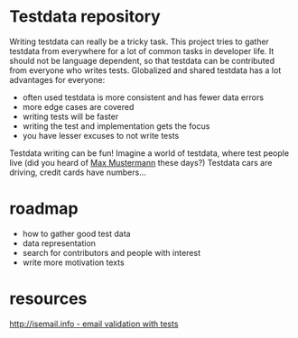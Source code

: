 Testdata repository
============================

Writing testdata can really be a tricky task. This project tries to gather testdata from everywhere for a lot of common tasks in developer life. It should not be language dependent, so that testdata can be contributed from everyone who writes tests.
Globalized and shared testdata has a lot advantages for everyone:

  - often used testdata is more consistent and has fewer data errors
  - more edge cases are covered
  - writing tests will be faster
  - writing the test and implementation gets the focus
  - you have lesser excuses to not write tests

Testdata writing can be fun! Imagine a world of testdata, where test people live 
(did you heard of [Max Mustermann](http://en.wikipedia.org/wiki/List_of_placeholder_names_by_language) these days?)
Testdata cars are driving, credit cards have numbers...


roadmap
============================
  - how to gather good test data
  - data representation
  - search for contributors and people with interest
  - write more motivation texts

resources
============================
[http://isemail.info - email validation with tests](http://isemail.info/_system/is_email/test/?all)